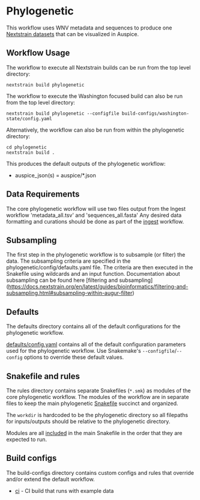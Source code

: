 # Phylogenetic

This workflow uses WNV metadata and sequences to produce one [Nextstrain datasets][]
that can be visualized in Auspice.

## Workflow Usage

The workflow to execute all Nextstrain builds can be run from the top level directory:
```
nextstrain build phylogenetic
```

The workflow to execute the Washington focused build can also be run from the top level directory:
```
nextstrain build phylogenetic --configfile build-configs/washington-state/config.yaml
```

Alternatively, the workflow can also be run from within the phylogenetic directory:
```
cd phylogenetic
nextstrain build .
```

This produces the default outputs of the phylogenetic workflow:

- auspice_json(s) = auspice/*.json

## Data Requirements

The core phylogenetic workflow will use two files output from the Ingest workflow 'metadata_all.tsv' and 'sequences_all.fasta'
Any desired data formatting and curations should be done as part of the [ingest](../ingest/) workflow.

## Subsampling

The first step in the phylogenetic workflow is to subsample (or filter) the data. The subsampling criteria are specified in the 
phylogenetic/config/defaults.yaml file. The criteria are then executed in the Snakefile using wildcards and an input function. 
Documentation about subsampling can be found here [filtering and subsampling] (https://docs.nextstrain.org/en/latest/guides/bioinformatics/filtering-and-subsampling.html#subsampling-within-augur-filter)


## Defaults

The defaults directory contains all of the default configurations for the phylogenetic workflow.

[defaults/config.yaml](defaults/config.yaml) contains all of the default configuration parameters
used for the phylogenetic workflow. Use Snakemake's `--configfile`/`--config`
options to override these default values.

## Snakefile and rules

The rules directory contains separate Snakefiles (`*.smk`) as modules of the core phylogenetic workflow.
The modules of the workflow are in separate files to keep the main phylogenetic [Snakefile](Snakefile) succinct and organized.

The `workdir` is hardcoded to be the phylogenetic directory so all filepaths for
inputs/outputs should be relative to the phylogenetic directory.

Modules are all [included](https://snakemake.readthedocs.io/en/stable/snakefiles/modularization.html#includes)
in the main Snakefile in the order that they are expected to run.

## Build configs

The build-configs directory contains custom configs and rules that override and/or
extend the default workflow.

- [ci](build-configs/ci/) - CI build that runs with example data

[Nextstrain datasets]: https://docs.nextstrain.org/en/latest/reference/glossary.html#term-dataset
